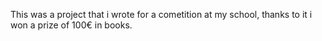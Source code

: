 This was a project that i wrote for a cometition at my school, thanks to it i won a prize of 100€ in books.
